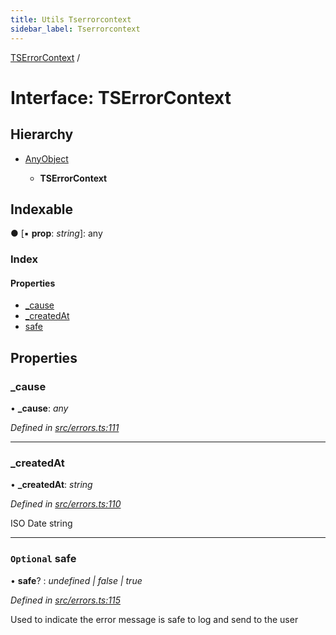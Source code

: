 ```yaml
---
title: Utils Tserrorcontext
sidebar_label: Tserrorcontext
---
```


[TSErrorContext](tserrorcontext.md) /

# Interface: TSErrorContext

## Hierarchy

* [AnyObject](anyobject.md)

  * **TSErrorContext**

## Indexable

● \[▪ **prop**: *string*\]: any

### Index

#### Properties

* [_cause](tserrorcontext.md#_cause)
* [_createdAt](tserrorcontext.md#_createdat)
* [safe](tserrorcontext.md#optional-safe)

## Properties

###  _cause

• **_cause**: *any*

*Defined in [src/errors.ts:111](https://github.com/terascope/teraslice/tree/5f4f0ae4e2e522131e7b050bf1df57afbaf8e1c9/packages/utils/src/errors.ts#L111)*

___

###  _createdAt

• **_createdAt**: *string*

*Defined in [src/errors.ts:110](https://github.com/terascope/teraslice/tree/5f4f0ae4e2e522131e7b050bf1df57afbaf8e1c9/packages/utils/src/errors.ts#L110)*

ISO Date string

___

### `Optional` safe

• **safe**? : *undefined | false | true*

*Defined in [src/errors.ts:115](https://github.com/terascope/teraslice/tree/5f4f0ae4e2e522131e7b050bf1df57afbaf8e1c9/packages/utils/src/errors.ts#L115)*

Used to indicate the error message is safe to log and send to the user
